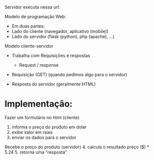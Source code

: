 Servidor executa nessa
url:

Modelo de programação Web:
- Em duas partes:
 - Lado do cliente   (navegador, aplicativo (mobile))
 - Lado do servidor  (flask (python), php (apache), ...)

Modelo cliente-servidor
- Trabalha com Requisições e respostas
  - Request / response
 
 - Requisição (GET) (quando pedimos algo para o
 servidor)
 - Resposta do servidor (geralmente HTML)


# Implementação:

Fazer um formulário no html (cliente)
1. informa o preço do produto em dolar
2. exibe valor em reais
3. enviar os dados para o servidor

Recebe o preço do produto (servidor)
4. calcula o resultado preço ($) * 5.24
5. retorna uma "resposta"
